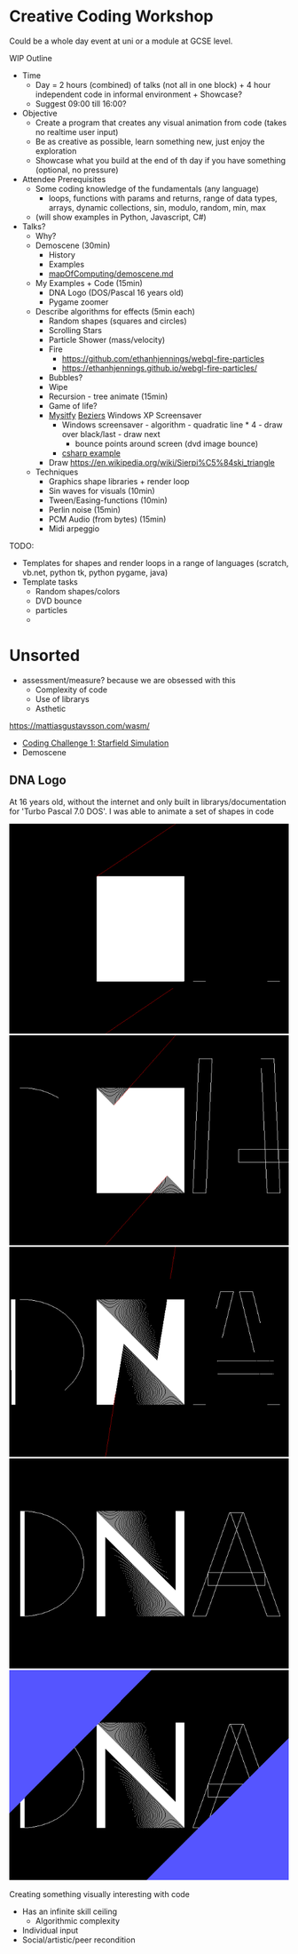 Creative Coding Workshop
========================

Could be a whole day event at uni or a module at GCSE level.

WIP Outline

* Time
    * Day = 2 hours (combined) of talks (not all in one block) + 4 hour independent code in informal environment + Showcase?
    * Suggest 09:00 till 16:00?
* Objective
    * Create a program that creates any visual animation from code (takes no realtime user input)
    * Be as creative as possible, learn something new, just enjoy the exploration
    * Showcase what you build at the end of th day if you have something (optional, no pressure)
* Attendee Prerequisites
    * Some coding knowledge of the fundamentals (any language)
        * loops, functions with params and returns, range of data types, arrays, dynamic collections, sin, modulo, random, min, max
    * (will show examples in Python, Javascript, C#)
* Talks?
    * Why?
    * Demoscene (30min)
        * History
        * Examples
        * [mapOfComputing/demoscene.md](https://github.com/calaldees/mapOfComputing/blob/main/computing/demoscene.md)
    * My Examples + Code (15min)
        * DNA Logo (DOS/Pascal 16 years old)
        * Pygame zoomer
    * Describe algorithms for effects (5min each)
        * Random shapes (squares and circles)
        * Scrolling Stars
        * Particle Shower (mass/velocity)
        * Fire
            * https://github.com/ethanhjennings/webgl-fire-particles
            * https://ethanhjennings.github.io/webgl-fire-particles/
        * Bubbles?
        * Wipe
        * Recursion - tree animate (15min)
        * Game of life?
        * [Mysitfy](https://www.youtube.com/watch?v=uZQr-gHyYFI) [Beziers](https://www.youtube.com/watch?v=nWYI7WxhUbU) Windows XP Screensaver
            * Windows screensaver - algorithm - quadratic line * 4 -  draw over black/last - draw next
                * bounce points around screen (dvd image bounce)
            * [csharp example](https://swharden.com/csdv/simulations/mystify/)
        * Draw https://en.wikipedia.org/wiki/Sierpi%C5%84ski_triangle
    * Techniques
        * Graphics shape libraries + render loop
        * Sin waves for visuals (10min)
        * Tween/Easing-functions (10min)
        * Perlin noise (15min)
        * PCM Audio (from bytes) (15min)
        * Midi arpeggio

TODO:
* Templates for shapes and render loops in a range of languages (scratch, vb.net, python tk, python pygame, java)
* Template tasks
    * Random shapes/colors
    * DVD bounce
    * particles
    * 

Unsorted
========

* assessment/measure? because we are obsessed with this
    * Complexity of code
    * Use of librarys
    * Asthetic


https://mattiasgustavsson.com/wasm/

* [Coding Challenge 1: Starfield Simulation](https://www.youtube.com/watch?v=17WoOqgXsRM)
* Demoscene

DNA Logo
--------

At 16 years old, without the internet and only built in librarys/documentation for 'Turbo Pascal 7.0 DOS'. I was able to animate a set of shapes in code

![dnalogo_000](./_images/dnalogo_000.gif)
![dnalogo_000](./_images/dnalogo_000.png)
![dnalogo_001](./_images/dnalogo_001.png)
![dnalogo_002](./_images/dnalogo_002.png)
![dnalogo_003](./_images/dnalogo_003.png)

Creating something visually interesting with code 
* Has an infinite skill ceiling
    * Algorithmic complexity
* Individual input
* Social/artistic/peer recondition

